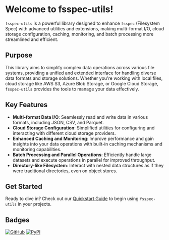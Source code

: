 # Welcome to fsspec-utils!

`fsspec-utils` is a powerful library designed to enhance `fsspec` (Filesystem Spec) with advanced utilities and extensions, making multi-format I/O, cloud storage configuration, caching, monitoring, and batch processing more streamlined and efficient.

## Purpose

This library aims to simplify complex data operations across various file systems, providing a unified and extended interface for handling diverse data formats and storage solutions. Whether you're working with local files, cloud storage like AWS S3, Azure Blob Storage, or Google Cloud Storage, `fsspec-utils` provides the tools to manage your data effectively.

## Key Features

- **Multi-format Data I/O**: Seamlessly read and write data in various formats, including JSON, CSV, and Parquet.
- **Cloud Storage Configuration**: Simplified utilities for configuring and interacting with different cloud storage providers.
- **Enhanced Caching and Monitoring**: Improve performance and gain insights into your data operations with built-in caching mechanisms and monitoring capabilities.
- **Batch Processing and Parallel Operations**: Efficiently handle large datasets and execute operations in parallel for improved throughput.
- **Directory-like Filesystem**: Interact with nested data structures as if they were traditional directories, even on object stores.

## Get Started

Ready to dive in? Check out our [Quickstart Guide](quickstart.md) to begin using `fsspec-utils` in your projects.

## Badges

[![GitHub](https://img.shields.io/badge/GitHub-fsspec--utils-blue?logo=github)](https://github.com/legout/fsspec-utils)
[![PyPI](https://img.shields.io/badge/PyPI-fsspec--utils-blue?logo=pypi)](https://pypi.org/project/fsspec-utils)